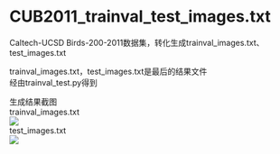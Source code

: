 # CUB2011_trainval_test_images.txt  
Caltech-UCSD Birds-200-2011数据集，转化生成trainval_images.txt、test_images.txt 

trainval_images.txt，test_images.txt是最后的结果文件  
经由trainval_test.py得到

生成结果截图  
trainval_images.txt  
![](https://github.com/fengjiqiang/CUB2011_trainval_test_images.txt/raw/master/trainval_images.png)  
test_images.txt  
![](https://github.com/fengjiqiang/CUB2011_trainval_test_images.txt/raw/master/test_images.png) 
